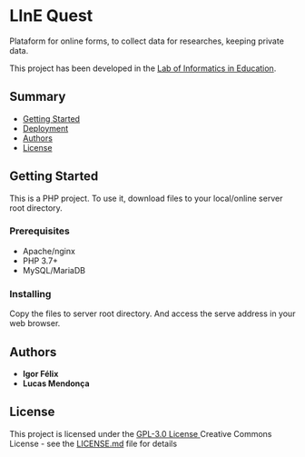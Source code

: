 # LInE Quest

Plataform for online forms, to collect data for researches, keeping private data.

This project has been developed in the [Lab of Informatics in Education](http://line.ime.usp.br/).

## Summary

  - [Getting Started](#getting-started)
  - [Deployment](#deployment)
  - [Authors](#authors)
  - [License](#license)

## Getting Started

This is a PHP project. To use it, download files to your local/online server root directory.

### Prerequisites

- Apache/nginx
- PHP 3.7+
- MySQL/MariaDB

### Installing

Copy the files to server root directory.
And access the serve address in your web browser.

## Authors

  - **Igor Félix**
  - **Lucas Mendonça**


## License

This project is licensed under the [GPL-3.0 License ](LICENSE.md)
Creative Commons License - see the [LICENSE.md](LICENSE.md) file for
details
